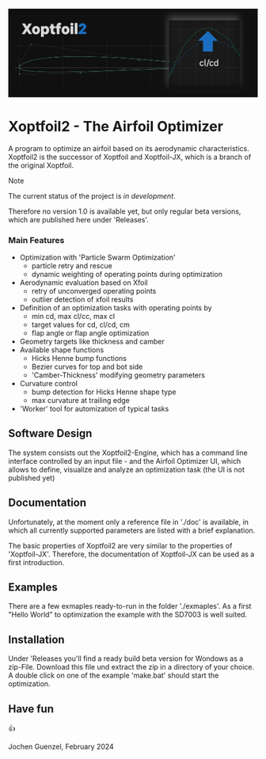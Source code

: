

![XO2](images/Xoptfoil2.png "Xoptfoil2")

# Xoptfoil2 - The Airfoil Optimizer 
A program to optimize an airfoil based on its aerodynamic characteristics. 
Xoptfoil2 is the successor of Xoptfoil and Xoptfoil-JX, which is a branch of the original Xoptfoil.

>[!NOTE]
>The current status of the project is *in development*. 

Therefore no version 1.0 is available yet, but only regular beta versions, which are published here under 'Releases'. 

### Main Features

* Optimization with 'Particle Swarm Optimization'
  - particle retry and rescue 
  - dynamic weighting of operating points during optimization 
* Aerodynamic evaluation based on Xfoil
  - retry of unconverged operating points 
  - outlier detection of xfoil results  
* Definition of an optimization tasks with operating points by
  - min cd, max cl/cc, max cl
  - target values for cd, cl/cd, cm 
  - flap angle or flap angle optimization  
* Geometry targets like thickness and camber 
* Available shape functions 
  - Hicks Henne bump functions
  - Bezier curves for top and bot side 
  - 'Camber-Thickness' modifying geometry parameters 
* Curvature control 
  - bump detection for Hicks Henne shape type 
  - max curvature at trailing edge 
* 'Worker' tool for automization of typical tasks 

## Software Design 

The system consists out the Xoptfoil2-Engine, which has a command line interface controlled by an input file - and the Airfoil Optimizer UI, which allows to define, visualize and analyze an optimization task (the UI is not published yet) 

## Documentation 

Unfortunately, at the moment only a reference file in './doc' is available, in which all currently supported parameters are listed with a brief explanation. 

The basic properties of Xoptfoil2 are very similar to the properties of 'Xoptfoil-JX'. Therefore, the documentation of Xoptfoil-JX can be used as a first introduction. 

## Examples 

There are a few exmaples ready-to-run in the folder './exmaples'. As a first "Hello World" to optimization the example with the SD7003 is well suited. 

## Installation

Under 'Releases you'll find a ready build beta version for Wondows as a zip-File. Download this file und extract the zip in a directory of your choice. A double click on one of the example 'make.bat' should start the optimization. 

## Have fun 

:+1:

Jochen Guenzel, February 2024 
